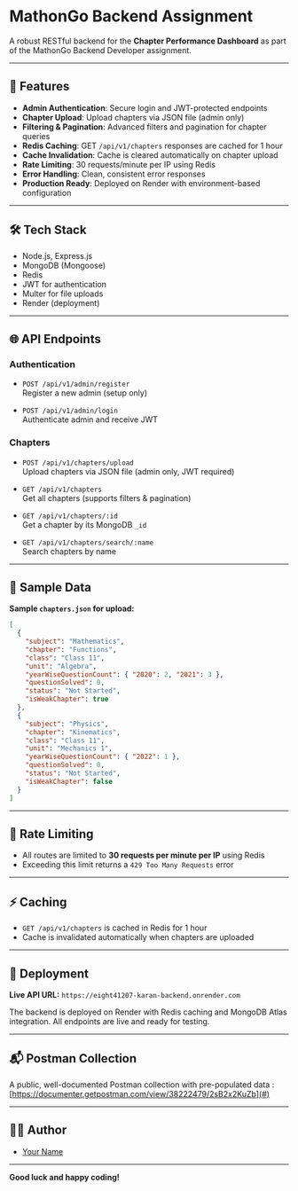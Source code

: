 # MathonGo Backend Assignment

A robust RESTful backend for the **Chapter Performance Dashboard** as part of the MathonGo Backend Developer assignment.

---

## 🚀 Features

- **Admin Authentication**: Secure login and JWT-protected endpoints
- **Chapter Upload**: Upload chapters via JSON file (admin only)
- **Filtering & Pagination**: Advanced filters and pagination for chapter queries
- **Redis Caching**: GET `/api/v1/chapters` responses are cached for 1 hour
- **Cache Invalidation**: Cache is cleared automatically on chapter upload
- **Rate Limiting**: 30 requests/minute per IP using Redis
- **Error Handling**: Clean, consistent error responses
- **Production Ready**: Deployed on Render with environment-based configuration

---

## 🛠️ Tech Stack

- Node.js, Express.js
- MongoDB (Mongoose)
- Redis
- JWT for authentication
- Multer for file uploads
- Render (deployment)

---
<!-- 
## 📦 Setup & Installation

### 1. Clone the repository
```bash
git clone https://github.com/yourusername/your-repo-name.git
cd your-repo-name
```

### 2. Install dependencies
```bash
npm install
```

### 3. Set up environment variables

Create a `.env` file in the root directory:

```env
MONGODB_URL=your-mongodb-atlas-url
JWT_SECRET=your-secret-key
REDIS_URL=redis://localhost:6379
PORT=3000
```

- For local development, ensure Redis is running on your machine
- For deployment (e.g., Render), set `REDIS_URL` to the internal Redis URL provided by Render Key Value

### 4. Start the server
```bash
npm start
```

The server will run on the port specified in `.env` (default: 3000).

--- -->

## 🌐 API Endpoints

### **Authentication**

- `POST /api/v1/admin/register`  
  Register a new admin (setup only)

- `POST /api/v1/admin/login`  
  Authenticate admin and receive JWT

### **Chapters**

- `POST /api/v1/chapters/upload`  
  Upload chapters via JSON file (admin only, JWT required)

- `GET /api/v1/chapters`  
  Get all chapters (supports filters & pagination)

- `GET /api/v1/chapters/:id`  
  Get a chapter by its MongoDB `_id`

- `GET /api/v1/chapters/search/:name`  
  Search chapters by name

---

## 📄 Sample Data

**Sample `chapters.json` for upload:**
```json
[
  {
    "subject": "Mathematics",
    "chapter": "Functions",
    "class": "Class 11",
    "unit": "Algebra",
    "yearWiseQuestionCount": { "2020": 2, "2021": 3 },
    "questionSolved": 0,
    "status": "Not Started",
    "isWeakChapter": true
  },
  {
    "subject": "Physics",
    "chapter": "Kinematics",
    "class": "Class 11",
    "unit": "Mechanics 1",
    "yearWiseQuestionCount": { "2022": 1 },
    "questionSolved": 0,
    "status": "Not Started",
    "isWeakChapter": false
  }
]
```

---

<!-- ## 📝 Environment Variables

| Variable      | Description                           |
|---------------|---------------------------------------|
| MONGODB_URL   | MongoDB Atlas connection string       |
| JWT_SECRET    | Secret key for JWT                    |
| REDIS_URL     | Redis connection URL                  |
| PORT          | Port to run the server (default: 3000)|

--- -->

## 🚦 Rate Limiting

- All routes are limited to **30 requests per minute per IP** using Redis
- Exceeding this limit returns a `429 Too Many Requests` error

---

## ⚡ Caching

- `GET /api/v1/chapters` is cached in Redis for 1 hour
- Cache is invalidated automatically when chapters are uploaded

---

## 🚀 Deployment

**Live API URL:** `https://eight41207-karan-backend.onrender.com`

The backend is deployed on Render with Redis caching and MongoDB Atlas integration. All endpoints are live and ready for testing.

---

## 📬 Postman Collection

A public, well-documented Postman collection with pre-populated data : 
[https://documenter.getpostman.com/view/38222479/2sB2x2KuZb](#) <!-- Replace with your actual public link -->

---



## 🙋‍♂️ Author

- [Your Name](https://github.com/KaranOps)

---

**Good luck and happy coding!**
